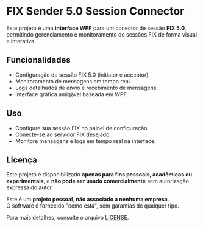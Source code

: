 # FIX Sender 5.0 Session Connector

Este projeto é uma **interface WPF** para um conector de sessão **FIX 5.0**, permitindo gerenciamento e monitoramento de sessões FIX de forma visual e interativa.

## Funcionalidades

- Configuração de sessão FIX 5.0 (initiator e acceptor).
- Monitoramento de mensagens em tempo real.
- Logs detalhados de envio e recebimento de mensagens.
- Interface gráfica amigável baseada em WPF.

## Uso

- Configure sua sessão FIX no painel de configuração.
- Conecte-se ao servidor FIX desejado.
- Monitore mensagens e logs em tempo real na interface.

## Licença

Este projeto é disponibilizado **apenas para fins pessoais, acadêmicos ou experimentais**, e **não pode ser usado comercialmente** sem autorização expressa do autor.

Este é um **projeto pessoal**, **não associado a nenhuma empresa**.  
O software é fornecido "como está", sem garantias de qualquer tipo.

Para mais detalhes, consulte o arquivo [LICENSE](https://github.com/crispim1411/FixSender5/blob/master/LICENSE).
